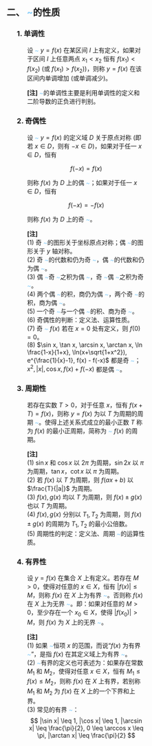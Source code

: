 <div style="float: left; width: 64%; padding: 1%;">

## 二、 <span style="color: LightSkyBlue;">~</span>的性质

<ul>

### 1. 单调性

<ul>

设 <span style="color: LightSkyBlue;">~</span> $y = f(x)$ 在某区间 $I$ 上有定义，如果对于区间 $I$ 上任意两点 $x_1 < x_2$ 恒有 $f(x_1) < f(x_2)$ (或 $f(x_1) > f(x_2)$)，则称 $y = f(x)$ 在该区间内单调增加 (或单调减少)。

**[注]**  <span style="color: LightSkyBlue;">~</span>的单调性主要是利用单调性的定义和二阶导数的正负进行判别。

</ul>

### 2. 奇偶性

<ul>

设 <span style="color: LightSkyBlue;">~</span> $y = f(x)$ 的定义域 $D$ 关于原点对称 (即若 $x \in D$，则有 $-x \in D$)，如果对于任一 $x \in D$，恒有

$$ f(-x) = f(x) $$

则称 $f(x)$ 为 $D$ 上的偶 <span style="color: LightSkyBlue;">~</span>；如果对于任一 $x \in D$，恒有

$$ f(-x) = -f(x) $$

则称 $f(x)$ 为 $D$ 上的奇 <span style="color: LightSkyBlue;">~</span>。

**[注]**  
(1) 奇 <span style="color: LightSkyBlue;">~</span>的图形关于坐标原点对称；偶 <span style="color: LightSkyBlue;">~</span>的图形关于 $y$ 轴对称。  
(2) 奇 <span style="color: LightSkyBlue;">~</span>的代数和仍为奇 <span style="color: LightSkyBlue;">~</span>，偶 <span style="color: LightSkyBlue;">~</span>的代数和仍为偶 <span style="color: LightSkyBlue;">~</span>。  
(3) 偶 <span style="color: LightSkyBlue;">~</span>奇 <span style="color: LightSkyBlue;">~</span>之积为偶 <span style="color: LightSkyBlue;">~</span>，奇 <span style="color: LightSkyBlue;">~</span>偶 <span style="color: LightSkyBlue;">~</span>之积为奇 <span style="color: LightSkyBlue;">~</span>。  
(4) 两个偶 <span style="color: LightSkyBlue;">~</span>的积，商仍为偶 <span style="color: LightSkyBlue;">~</span>，两个奇 <span style="color: LightSkyBlue;">~</span>的积，商为偶 <span style="color: LightSkyBlue;">~</span>。  
(5) 一个奇 <span style="color: LightSkyBlue;">~</span>与一个偶 <span style="color: LightSkyBlue;">~</span>的积、商为奇 <span style="color: LightSkyBlue;">~</span>。  
(6) 奇偶性的判断：定义法、运算性质。  
(7) 奇 <span style="color: LightSkyBlue;">~</span> $f(x)$ 若在 $x = 0$ 处有定义，则 $f(0) = 0$。  
(8) $\sin x, \tan x, \arcsin x, \arctan x, \ln \frac{1-x}{1+x}, \ln(x+\sqrt{1+x^2}), e^{\frac{1}{x}-1}, f(x) - f(-x)$ 都是奇 <span style="color: LightSkyBlue;">~</span>；$x^2, |x|, \cos x, f(x) + f(-x)$ 都是偶 <span style="color: LightSkyBlue;">~</span>。

</ul>

### 3. 周期性

<ul>

若存在实数 $T > 0$，对于任意 $x$，恒有 $f(x+T) = f(x)$，则称 $y = f(x)$ 为以 $T$ 为周期的周期 <span style="color: LightSkyBlue;">~</span>。使得上述关系式成立的最小正数 $T$ 称为 $f(x)$ 的最小正周期，简称为 <span style="color: LightSkyBlue;">~</span> $f(x)$ 的周期。

**[注]**  
(1) $\sin x$ 和 $\cos x$ 以 $2\pi$ 为周期，$\sin 2x$ 以 $\pi$ 为周期，$\tan x$，$\cot x$ 以 $\pi$ 为周期。  
(2) 若 $f(x)$ 以 $T$ 为周期，则 $f(ax+b)$ 以 $\frac{T}{|a|}$ 为周期。  
(3) $f(x), g(x)$ 均以 $T$ 为周期，则 $f(x) \pm g(x)$ 也以 $T$ 为周期。  
(4) $f(x), g(x)$ 分别以 $T_1, T_2$ 为周期，则 $f(x) \pm g(x)$ 的周期为 $T_1, T_2$ 的最小公倍数。  
(5) 周期性的判定：定义法、周期 <span style="color: LightSkyBlue;">~</span>的运算性质。

</ul>

### 4. 有界性

<ul>

设 $y = f(x)$ 在集合 $X$ 上有定义。若存在 $M > 0$，使得对任意的 $x \in X$，恒有 $|f(x)| \leq M$，则称 $f(x)$ 在 $X$ 上为有界 <span style="color: LightSkyBlue;">~</span>。否则称 $f(x)$ 在 $X$ 上为无界 <span style="color: LightSkyBlue;">~</span>。即：如果对任意的 $M > 0$，至少存在一个 $x_0 \in X$，使得 $|f(x_0)| > M$，则 $f(x)$ 为 $X$ 上的无界 <span style="color: LightSkyBlue;">~</span>。

**[注]**  
(1) 如果 <span style="color: LightSkyBlue;">~</span>恒项 $x$ 的范围，而说“$f(x)$ 为有界 <span style="color: LightSkyBlue;">~</span>”，是指 $f(x)$ 在其定义域上为有界 <span style="color: LightSkyBlue;">~</span>。  
(2)  <span style="color: LightSkyBlue;">~</span>有界的定义也可表述为：如果存在常数 $M_1$ 和 $M_2$，使得对任意 $x \in X$，恒有 $M_1 \leq f(x) \leq M_2$，则称 $f(x)$ 在 $X$ 上有界，若别称 $M_1$ 和 $M_2$ 为 $f(x)$ 在 $X$ 上的一个下界和上界。  
(3) 常见的有界 <span style="color: LightSkyBlue;">~</span>：  
$$ |\sin x| \leq 1, |\cos x| \leq 1, |\arcsin x| \leq \frac{\pi}{2}, 0 \leq \arccos x \leq \pi, |\arctan x| \leq \frac{\pi}{2} $$

</ul>

</ul>

</ul>
</div>
<div style="float: right; width: 26%; padding: 1%;">

</div>
<div style="clear: both;"></div>
